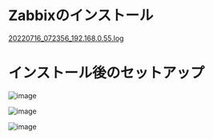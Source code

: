 # Zabbixのインストール
[20220716_072356_192.168.0.55.log](https://github.com/kohenro19/setup_zabbix_001/files/9124560/20220716_072356_192.168.0.55.log)

# インストール後のセットアップ
![image](https://user-images.githubusercontent.com/39029637/179321641-b1a45a0e-893b-4d01-9628-94598c26ad4c.png)

![image](https://user-images.githubusercontent.com/39029637/179321933-2509a049-2d7c-4c01-8bce-a3b0abee32f0.png)

![image](https://user-images.githubusercontent.com/39029637/179321980-57c22850-14b7-4575-a3ea-c07c7835b89f.png)

